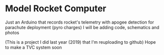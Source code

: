 # Model Rocket Computer
Just an Arduino that records rocket's telemetry with apogee detection for parachute deployment (pyro charges)
I will be adding code, schematics and photos

(This is a project I did last year (2019) that I'm reuploading to github)
Hope to make a TVC system soon

